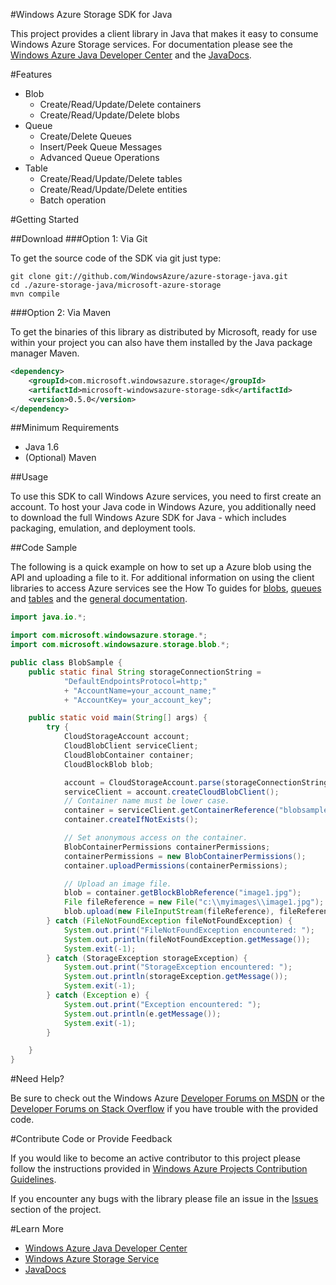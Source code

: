 #Windows Azure Storage SDK for Java

This project provides a client library in Java that makes it easy to consume Windows Azure Storage services. For documentation please see the [Windows Azure Java Developer Center](http://www.windowsazure.com/en-us/develop/java/) and the [JavaDocs](http://dl.windowsazure.com/storage/javadoc).

#Features
  * Blob
      * Create/Read/Update/Delete containers
      * Create/Read/Update/Delete blobs
  * Queue
      * Create/Delete Queues
      * Insert/Peek Queue Messages
      * Advanced Queue Operations
  * Table
      * Create/Read/Update/Delete tables
      * Create/Read/Update/Delete entities
      * Batch operation 

#Getting Started

##Download
###Option 1: Via Git

To get the source code of the SDK via git just type:

    git clone git://github.com/WindowsAzure/azure-storage-java.git
    cd ./azure-storage-java/microsoft-azure-storage
    mvn compile

###Option 2: Via Maven

To get the binaries of this library as distributed by Microsoft, ready for use
within your project you can also have them installed by the Java package manager Maven.

```xml
<dependency>
	<groupId>com.microsoft.windowsazure.storage</groupId>
	<artifactId>microsoft-windowsazure-storage-sdk</artifactId>
	<version>0.5.0</version>
</dependency>
```

##Minimum Requirements

* Java 1.6
* (Optional) Maven
 

##Usage

To use this SDK to call Windows Azure services, you need to first create an
account.  To host your Java code in Windows Azure, you additionally need to download
the full Windows Azure SDK for Java - which includes packaging, emulation, and
deployment tools.

##Code Sample

The following is a quick example on how to set up a Azure blob using the API and uploading a file to it.  For additional information on using the client libraries to access Azure services see the How To guides for [blobs](http://www.windowsazure.com/en-us/develop/java/how-to-guides/blob-storage/), [queues](http://www.windowsazure.com/en-us/develop/java/how-to-guides/queue-service/) and [tables](http://www.windowsazure.com/en-us/develop/java/how-to-guides/table-service/) and the [general documentation](http://www.windowsazure.com/en-us/develop/java/).

```java
import java.io.*;

import com.microsoft.windowsazure.storage.*;
import com.microsoft.windowsazure.storage.blob.*;

public class BlobSample {
	public static final String storageConnectionString =
			"DefaultEndpointsProtocol=http;"
			+ "AccountName=your_account_name;"
			+ "AccountKey= your_account_key";

	public static void main(String[] args) {
		try {
			CloudStorageAccount account;
			CloudBlobClient serviceClient;
			CloudBlobContainer container;
			CloudBlockBlob blob;

			account = CloudStorageAccount.parse(storageConnectionString);
			serviceClient = account.createCloudBlobClient();
			// Container name must be lower case.
			container = serviceClient.getContainerReference("blobsample");
			container.createIfNotExists();

			// Set anonymous access on the container.
			BlobContainerPermissions containerPermissions;
			containerPermissions = new BlobContainerPermissions();
			container.uploadPermissions(containerPermissions);

			// Upload an image file.
			blob = container.getBlockBlobReference("image1.jpg");
			File fileReference = new File("c:\\myimages\\image1.jpg");
			blob.upload(new FileInputStream(fileReference), fileReference.length());
		} catch (FileNotFoundException fileNotFoundException) {
			System.out.print("FileNotFoundException encountered: ");
			System.out.println(fileNotFoundException.getMessage());
			System.exit(-1);
		} catch (StorageException storageException) {
			System.out.print("StorageException encountered: ");
			System.out.println(storageException.getMessage());
			System.exit(-1);
		} catch (Exception e) {
			System.out.print("Exception encountered: ");
			System.out.println(e.getMessage());
			System.exit(-1);
		}

	}
}
```

#Need Help?

Be sure to check out the Windows Azure [Developer Forums on MSDN](http://social.msdn.microsoft.com/Forums/windowsazure/en-US/home?forum=windowsazuredata) or the [Developer Forums on Stack Overflow](http://stackoverflow.com/questions/tagged/azure+windows-azure-storage) if you have trouble with the provided code.

#Contribute Code or Provide Feedback

If you would like to become an active contributor to this project please follow the instructions provided in [Windows Azure Projects Contribution Guidelines](http://windowsazure.github.com/guidelines.html).

If you encounter any bugs with the library please file an issue in the [Issues](https://github.com/WindowsAzure/azure-storage-java/issues) section of the project.

#Learn More

* [Windows Azure Java Developer Center](http://www.windowsazure.com/en-us/develop/java/)
* [Windows Azure Storage Service](http://www.windowsazure.com/en-us/documentation/services/storage/)
* [JavaDocs](http://dl.windowsazure.com/storage/javadoc)
